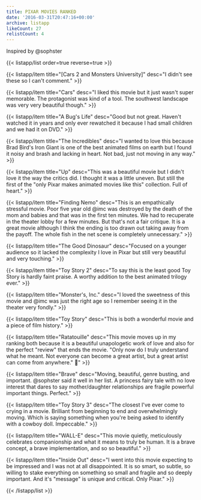 ```yaml
---
title: PIXAR MOVIES RANKED
date: '2016-03-31T20:47:16+00:00'
archive: listapp
likeCount: 27
relistCount: 4
---
```


Inspired by @sophster

<!--more-->

{{< listapp/list order=true reverse=true >}}

   {{< listapp/item title="[Cars 2 and Monsters University]"
      desc="I didn't see these so I can't comment." >}}

   {{< listapp/item title="Cars"
      desc="I liked this movie but it just wasn't super memorable. The protagonist was kind of a tool. The southwest landscape was very very beautiful though." >}}

   {{< listapp/item title="A Bug's Life"
      desc="Good but not great. Haven't watched it in years and only ever rewatched it because I had small children and we had it on DVD." >}}

   {{< listapp/item title="The Incredibles"
      desc="I wanted to love this because Brad Bird's Iron Giant is one of the best animated films on earth but I found it noisy and brash and lacking in heart. Not bad, just not moving in any way." >}}

   {{< listapp/item title="Up"
      desc="This was a beautiful movie but I didn't love it the way the critics did. I thought it was a little uneven. But still the first of the \"only Pixar makes animated movies like this\" collection. Full of heart." >}}

   {{< listapp/item title="Finding Nemo"
      desc="This is an empathically stressful movie. Poor five year old @imc was destroyed by the death of the mom and babies and that was in the first ten minutes. We had to recuperate in the theater lobby for a few minutes. But that's not a fair critique. It is a great movie although I think the ending is too drawn out taking away from the payoff. The whole fish in the net scene is completely unnecessary." >}}

   {{< listapp/item title="The Good Dinosaur"
      desc="Focused on a younger audience so it lacked the complexity I love in Pixar but still very beautiful and very touching." >}}

   {{< listapp/item title="Toy Story 2"
      desc="To say this is the least good Toy Story is hardly faint praise. A worthy addition to the best animated trilogy ever." >}}

   {{< listapp/item title="Monster's, Inc."
      desc="I loved the sweetness of this movie and @imc was just the right age so I remember seeing it in the theater very fondly." >}}

   {{< listapp/item title="Toy Story"
      desc="This is both a wonderful movie and a piece of film history." >}}

   {{< listapp/item title="Ratatouille"
      desc="This movie moves up in my ranking both because it is a beautiful unapologetic work of love and also for the perfect \"review\" that ends the movie. \"Only now do I truly understand what he meant. Not everyone can become a great artist, but a great artist can come from anywhere.\" 💯" >}}

   {{< listapp/item title="Brave"
      desc="Moving, beautiful, genre busting, and important. @sophster said it well in her list. A princess fairy tale with no love interest that dares to say mother/daughter relationships are fragile powerful important things. Perfect." >}}

   {{< listapp/item title="Toy Story 3"
      desc="The closest I've ever come to crying in a movie. Brilliant from beginning to end and overwhelmingly moving. Which is saying something when you're being asked to identify with a cowboy doll. Impeccable." >}}

   {{< listapp/item title="WALL-E"
      desc="This movie quietly, meticulously celebrates companionship and what it means to truly be human. It is a brave concept, a brave implementation, and so so beautiful." >}}

   {{< listapp/item title="Inside Out"
      desc="I went into this movie expecting to be impressed and I was not at all disappointed. It is so smart, so subtle, so willing to stake everything on something so small and fragile and so deeply important. And it's \"message\" is unique and critical. Only Pixar." >}}

{{< /listapp/list >}}
